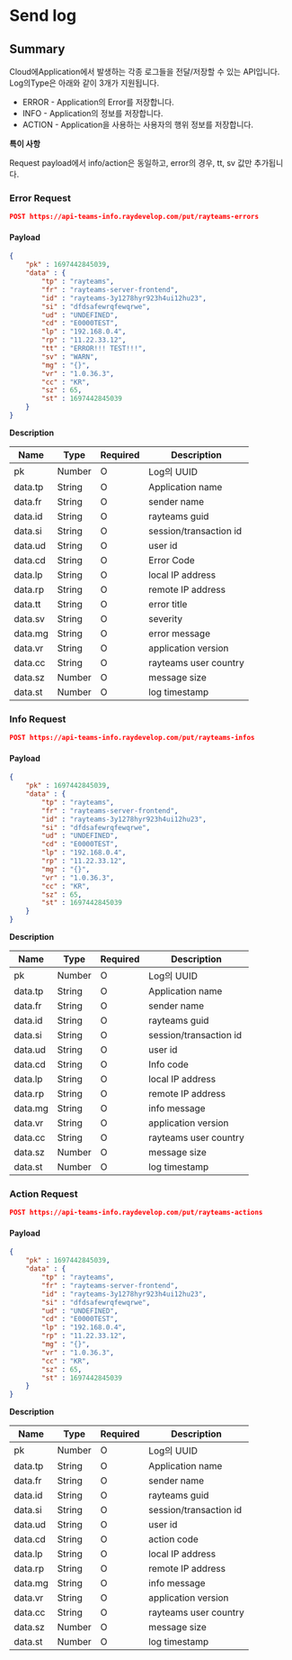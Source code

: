 # Send log

## Summary

Cloud에Application에서 발생하는 각종 로그들을 전달/저장할 수 있는 API입니다.
Log의Type은 아래와 같이 3개가 지원됩니다.

* ERROR - Application의 Error를 저장합니다.
* INFO - Application의 정보를 저장합니다.
* ACTION - Application을 사용하는 사용자의 행위 정보를 저장합니다.

**특이 사항**

Request payload에서 info/action은 동일하고, error의 경우, tt, sv 값만 추가됩니다.

### Error Request

```JSON
POST https://api-teams-info.raydevelop.com/put/rayteams-errors
```

#### Payload

```JSON
{
    "pk" : 1697442845039,
    "data" : {
        "tp" : "rayteams",
        "fr" : "rayteams-server-frontend",
        "id" : "rayteams-3y1278hyr923h4ui12hu23",
        "si" : "dfdsafewrqfewqrwe",
        "ud" : "UNDEFINED",
        "cd" : "E0000TEST",
        "lp" : "192.168.0.4",
        "rp" : "11.22.33.12",
        "tt" : "ERROR!!! TEST!!!",
        "sv" : "WARN",
        "mg" : "{}",
        "vr" : "1.0.36.3",
        "cc" : "KR",
        "sz" : 65,
        "st" : 1697442845039
    }
}
```

**Description**

| Name | Type | Required | Description |
| --- | --- | --- | --- |
| pk | Number | O | Log의 UUID  |
| data.tp | String | O  | Application name  |
| data.fr | String | O  | sender name |
| data.id | String | O  | rayteams guid |
| data.si | String | O  | session/transaction id |
| data.ud | String | O  | user id |
| data.cd | String | O  | Error Code |
| data.lp | String | O  | local IP address |
| data.rp | String | O  | remote IP address |
| data.tt | String | O  | error title |
| data.sv | String | O  | severity |
| data.mg | String | O  | error message |
| data.vr | String | O  | application version |
| data.cc | String | O  | rayteams user country |
| data.sz | Number | O  | message size |
| data.st | Number | O  | log timestamp |

### Info Request

```JSON
POST https://api-teams-info.raydevelop.com/put/rayteams-infos
```

#### Payload

```JSON
{
    "pk" : 1697442845039,
    "data" : {
        "tp" : "rayteams",
        "fr" : "rayteams-server-frontend",
        "id" : "rayteams-3y1278hyr923h4ui12hu23",
        "si" : "dfdsafewrqfewqrwe",
        "ud" : "UNDEFINED",
        "cd" : "E0000TEST",
        "lp" : "192.168.0.4",
        "rp" : "11.22.33.12",
        "mg" : "{}",
        "vr" : "1.0.36.3",
        "cc" : "KR",
        "sz" : 65,
        "st" : 1697442845039
    }
}
```

**Description**

| Name | Type | Required | Description |
| --- | --- | --- | --- |
| pk | Number | O | Log의 UUID  |
| data.tp | String | O  | Application name  |
| data.fr | String | O  | sender name |
| data.id | String | O  | rayteams guid |
| data.si | String | O  | session/transaction id |
| data.ud | String | O  | user id |
| data.cd | String | O  | Info code |
| data.lp | String | O  | local IP address |
| data.rp | String | O  | remote IP address |
| data.mg | String | O  | info message |
| data.vr | String | O  | application version |
| data.cc | String | O  | rayteams user country |
| data.sz | Number | O  | message size |
| data.st | Number | O  | log timestamp |

### Action Request

```JSON
POST https://api-teams-info.raydevelop.com/put/rayteams-actions
```

#### Payload

```JSON
{
    "pk" : 1697442845039,
    "data" : {
        "tp" : "rayteams",
        "fr" : "rayteams-server-frontend",
        "id" : "rayteams-3y1278hyr923h4ui12hu23",
        "si" : "dfdsafewrqfewqrwe",
        "ud" : "UNDEFINED",
        "cd" : "E0000TEST",
        "lp" : "192.168.0.4",
        "rp" : "11.22.33.12",
        "mg" : "{}",
        "vr" : "1.0.36.3",
        "cc" : "KR",
        "sz" : 65,
        "st" : 1697442845039
    }
}
```

**Description**

| Name | Type | Required | Description |
| --- | --- | --- | --- |
| pk | Number | O | Log의 UUID  |
| data.tp | String | O  | Application name  |
| data.fr | String | O  | sender name |
| data.id | String | O  | rayteams guid |
| data.si | String | O  | session/transaction id |
| data.ud | String | O  | user id |
| data.cd | String | O  | action code |
| data.lp | String | O  | local IP address |
| data.rp | String | O  | remote IP address |
| data.mg | String | O  | info message |
| data.vr | String | O  | application version |
| data.cc | String | O  | rayteams user country |
| data.sz | Number | O  | message size |
| data.st | Number | O  | log timestamp |